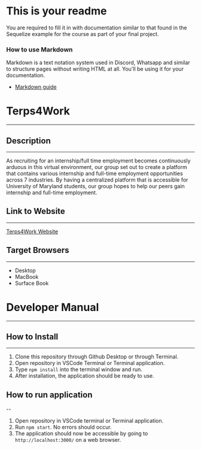 # This is your readme
You are required to fill it in with documentation similar to that found in the Sequelize example for the course as part of your final project.

### How to use Markdown
Markdown is a text notation system used in Discord, Whatsapp and similar to structure pages without writing HTML at all. You'll be using it for your documentation.
* [Markdown guide](https://www.markdownguide.org/cheat-sheet/)

# Terps4Work

---

## Description

---

As recruiting for an internship/full time employment becomes continuously arduous in this virtual environment, our group set out to create a platform that contains various internship and full-time employment opportunities across 7 industries. By having a centralized platform that is accessible for University of Maryland students, our group hopes to help our peers gain internship and full-time employment. 


## Link to Website

---

[Terps4Work Website](https://stark-dusk-71862.herokuapp.com/)

## Target Browsers

---

- Desktop
- MacBook
- Surface Book

# Developer Manual

---

## How to Install

---

1. Clone this repository through Github Desktop or through Terminal.
2. Open repository in VSCode Terminal or Terminal application.
3. Type `npm install` into the terminal window and run.
4. After installation, the application should be ready to use.

## How to run application

--

1. Open repository in VSCode terminal or Terminal application.
2. Run `npm start`. No errors should occur.
3. The application should now be accessible by going to `http://localhost:3000/` on a web browser.
